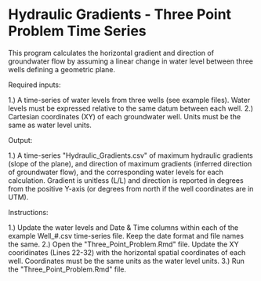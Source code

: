 # Hydraulic Gradients - Three Point Problem Time Series
This program calculates the horizontal gradient and direction of groundwater flow by assuming a linear change in water level between three wells defining a geometric plane.  

Required inputs: 

1.) A time-series of water levels from three wells (see example files). Water levels must be expressed relative to the same datum between each well.
2.) Cartesian coordinates (XY) of each groundwater well. Units must be the same as water level units. 

Output:

1.) A time-series "Hydraulic_Gradients.csv" of maximum hydraulic gradients (slope of the plane), and direction of maximum gradients (inferred direction of groundwater flow), and the corresponding water levels for each calculation. Gradient is unitless (L/L) and direction is reported in degrees from the positive Y-axis (or degrees from north if the well coordinates are in UTM).  

Instructions:

1.) Update the water levels and Date & Time columns within each of the example Well_#.csv time-series file. Keep the date format and file names the same.
2.) Open the "Three_Point_Problem.Rmd" file. Update the XY cooridinates (Lines 22-32) with the horizontal spatial coordinates of each well. Coordinates must be the same units as the water level units. 
3.) Run the "Three_Point_Problem.Rmd" file. 
